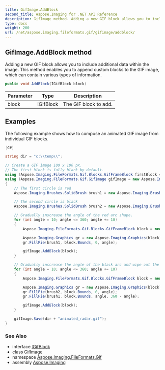 ```yaml
---
title: GifImage.AddBlock
second_title: Aspose.Imaging for .NET API Reference
description: GifImage method. Adding a new GIF block allows you to include additional data within the image. This method enables you to append custom blocks to the GIF image which can contain various types of information
type: docs
weight: 200
url: /net/aspose.imaging.fileformats.gif/gifimage/addblock/
---
```

## GifImage.AddBlock method

Adding a new GIF block allows you to include additional data within the image. This method enables you to append custom blocks to the GIF image, which can contain various types of information.

```csharp
public void AddBlock(IGifBlock block)
```

| Parameter | Type | Description |
| --- | --- | --- |
| block | IGifBlock | The GIF block to add. |

## Examples

The following example shows how to compose an animated GIF image from individual GIF blocks.

```csharp
[C#]

string dir = "c:\\temp\\";

// Create a GIF image 100 x 100 px.
// The first block is fully black by default.
using (Aspose.Imaging.FileFormats.Gif.Blocks.GifFrameBlock firstBlock = new Aspose.Imaging.FileFormats.Gif.Blocks.GifFrameBlock(100, 100))
using (Aspose.Imaging.FileFormats.Gif.GifImage gifImage = new Aspose.Imaging.FileFormats.Gif.GifImage(firstBlock))
{
    // The first circle is red
    Aspose.Imaging.Brushes.SolidBrush brush1 = new Aspose.Imaging.Brushes.SolidBrush(Aspose.Imaging.Color.Red);

    // The second circle is black
    Aspose.Imaging.Brushes.SolidBrush brush2 = new Aspose.Imaging.Brushes.SolidBrush(Aspose.Imaging.Color.Black);

    // Gradually inscrease the angle of the red arc shape.
    for (int angle = 10; angle <= 360; angle += 10)
    {
        Aspose.Imaging.FileFormats.Gif.Blocks.GifFrameBlock block = new Aspose.Imaging.FileFormats.Gif.Blocks.GifFrameBlock(100, 100);

        Aspose.Imaging.Graphics gr = new Aspose.Imaging.Graphics(block);
        gr.FillPie(brush1, block.Bounds, 0, angle);

        gifImage.AddBlock(block);
    }

    // Gradually inscrease the angle of the black arc and wipe out the red arc.
    for (int angle = 10; angle <= 360; angle += 10)
    {
        Aspose.Imaging.FileFormats.Gif.Blocks.GifFrameBlock block = new Aspose.Imaging.FileFormats.Gif.Blocks.GifFrameBlock(100, 100);

        Aspose.Imaging.Graphics gr = new Aspose.Imaging.Graphics(block);
        gr.FillPie(brush2, block.Bounds, 0, angle);
        gr.FillPie(brush1, block.Bounds, angle, 360 - angle);

        gifImage.AddBlock(block);
    }

    gifImage.Save(dir + "animated_radar.gif");
}
```

### See Also

* interface [IGifBlock](../../igifblock/)
* class [GifImage](../)
* namespace [Aspose.Imaging.FileFormats.Gif](../../gifimage/)
* assembly [Aspose.Imaging](../../../)


